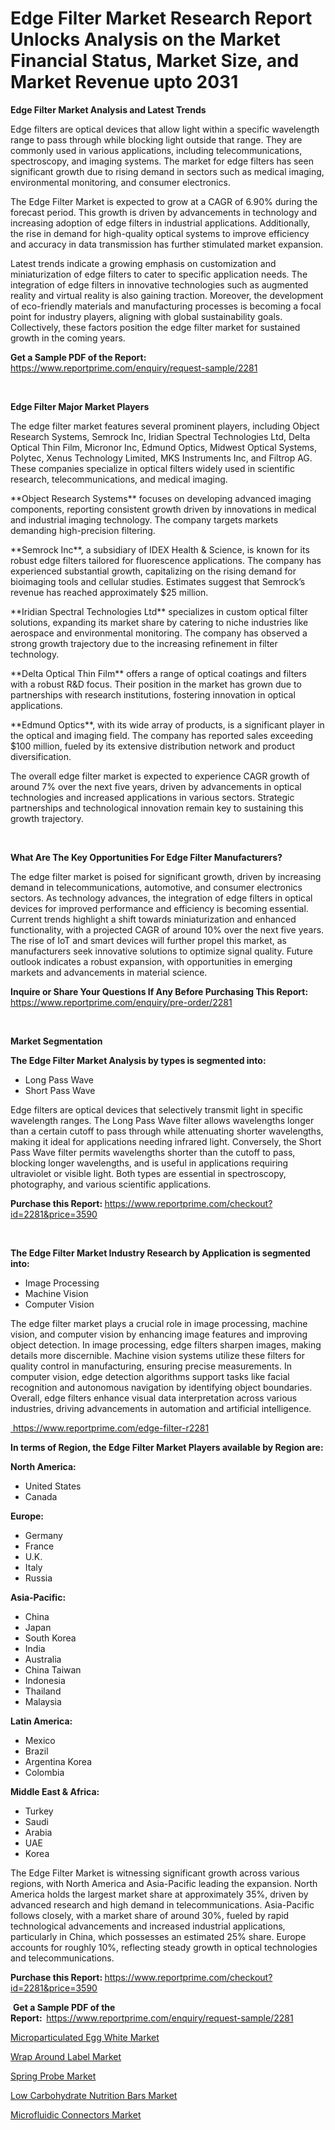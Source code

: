 <p><h1>Edge Filter Market Research Report Unlocks Analysis on the Market Financial Status, Market Size, and Market Revenue upto 2031</h1></p><p><strong>Edge Filter Market Analysis and Latest Trends</strong></p>
<p><p>Edge filters are optical devices that allow light within a specific wavelength range to pass through while blocking light outside that range. They are commonly used in various applications, including telecommunications, spectroscopy, and imaging systems. The market for edge filters has seen significant growth due to rising demand in sectors such as medical imaging, environmental monitoring, and consumer electronics.</p><p>The Edge Filter Market is expected to grow at a CAGR of 6.90% during the forecast period. This growth is driven by advancements in technology and increasing adoption of edge filters in industrial applications. Additionally, the rise in demand for high-quality optical systems to improve efficiency and accuracy in data transmission has further stimulated market expansion. </p><p>Latest trends indicate a growing emphasis on customization and miniaturization of edge filters to cater to specific application needs. The integration of edge filters in innovative technologies such as augmented reality and virtual reality is also gaining traction. Moreover, the development of eco-friendly materials and manufacturing processes is becoming a focal point for industry players, aligning with global sustainability goals. Collectively, these factors position the edge filter market for sustained growth in the coming years.</p></p>
<p><strong>Get a Sample PDF of the Report:&nbsp;</strong> <a href="https://www.reportprime.com/enquiry/request-sample/2281">https://www.reportprime.com/enquiry/request-sample/2281</a></p>
<p>&nbsp;</p>
<p><strong>Edge Filter Major Market Players</strong></p>
<p><p>The edge filter market features several prominent players, including Object Research Systems, Semrock Inc, Iridian Spectral Technologies Ltd, Delta Optical Thin Film, Micronor Inc, Edmund Optics, Midwest Optical Systems, Polytec, Xenus Technology Limited, MKS Instruments Inc, and Filtrop AG. These companies specialize in optical filters widely used in scientific research, telecommunications, and medical imaging.</p><p>**Object Research Systems** focuses on developing advanced imaging components, reporting consistent growth driven by innovations in medical and industrial imaging technology. The company targets markets demanding high-precision filtering.</p><p>**Semrock Inc**, a subsidiary of IDEX Health & Science, is known for its robust edge filters tailored for fluorescence applications. The company has experienced substantial growth, capitalizing on the rising demand for bioimaging tools and cellular studies. Estimates suggest that Semrock’s revenue has reached approximately $25 million.</p><p>**Iridian Spectral Technologies Ltd** specializes in custom optical filter solutions, expanding its market share by catering to niche industries like aerospace and environmental monitoring. The company has observed a strong growth trajectory due to the increasing refinement in filter technology.</p><p>**Delta Optical Thin Film** offers a range of optical coatings and filters with a robust R&D focus. Their position in the market has grown due to partnerships with research institutions, fostering innovation in optical applications.</p><p>**Edmund Optics**, with its wide array of products, is a significant player in the optical and imaging field. The company has reported sales exceeding $100 million, fueled by its extensive distribution network and product diversification.</p><p>The overall edge filter market is expected to experience CAGR growth of around 7% over the next five years, driven by advancements in optical technologies and increased applications in various sectors. Strategic partnerships and technological innovation remain key to sustaining this growth trajectory.</p></p>
<p>&nbsp;</p>
<p><strong>What Are The Key Opportunities For Edge Filter Manufacturers?</strong></p>
<p><p>The edge filter market is poised for significant growth, driven by increasing demand in telecommunications, automotive, and consumer electronics sectors. As technology advances, the integration of edge filters in optical devices for improved performance and efficiency is becoming essential. Current trends highlight a shift towards miniaturization and enhanced functionality, with a projected CAGR of around 10% over the next five years. The rise of IoT and smart devices will further propel this market, as manufacturers seek innovative solutions to optimize signal quality. Future outlook indicates a robust expansion, with opportunities in emerging markets and advancements in material science.</p></p>
<p><strong>Inquire or Share Your Questions If Any Before Purchasing This Report:</strong> <a href="https://www.reportprime.com/enquiry/pre-order/2281">https://www.reportprime.com/enquiry/pre-order/2281</a></p>
<p>&nbsp;</p>
<p><strong>Market Segmentation</strong></p>
<p><strong>The Edge Filter Market Analysis by types is segmented into:</strong></p>
<p><ul><li>Long Pass Wave</li><li>Short Pass Wave</li></ul></p>
<p><p>Edge filters are optical devices that selectively transmit light in specific wavelength ranges. The Long Pass Wave filter allows wavelengths longer than a certain cutoff to pass through while attenuating shorter wavelengths, making it ideal for applications needing infrared light. Conversely, the Short Pass Wave filter permits wavelengths shorter than the cutoff to pass, blocking longer wavelengths, and is useful in applications requiring ultraviolet or visible light. Both types are essential in spectroscopy, photography, and various scientific applications.</p></p>
<p><strong>Purchase this Report:&nbsp;</strong><a href="https://www.reportprime.com/checkout?id=2281&price=3590">https://www.reportprime.com/checkout?id=2281&price=3590</a></p>
<p>&nbsp;</p>
<p><strong>The Edge Filter Market Industry Research by Application is segmented into:</strong></p>
<p><ul><li>Image Processing</li><li>Machine Vision</li><li>Computer Vision</li></ul></p>
<p><p>The edge filter market plays a crucial role in image processing, machine vision, and computer vision by enhancing image features and improving object detection. In image processing, edge filters sharpen images, making details more discernible. Machine vision systems utilize these filters for quality control in manufacturing, ensuring precise measurements. In computer vision, edge detection algorithms support tasks like facial recognition and autonomous navigation by identifying object boundaries. Overall, edge filters enhance visual data interpretation across various industries, driving advancements in automation and artificial intelligence.</p></p>
<p><a href="https://www.reportprime.com/edge-filter-r2281">&nbsp;https://www.reportprime.com/edge-filter-r2281</a></p>
<p><strong>In terms of Region, the Edge Filter Market Players available by Region are:</strong></p>
<p>
    <p> <strong> North America: </strong>
        <ul>
            <li>United States</li>
            <li>Canada</li>
        </ul>
        </p> 
    <p> <strong> Europe: </strong>
        <ul>
            <li>Germany</li>
            <li>France</li>
            <li>U.K.</li>
            <li>Italy</li>
            <li>Russia</li>
        </ul>
        </p> 
    <p> <strong> Asia-Pacific: </strong>
        <ul>
            <li>China</li>
            <li>Japan</li>
            <li>South Korea</li>
            <li>India</li>
            <li>Australia</li>
            <li>China Taiwan</li>
            <li>Indonesia</li>
            <li>Thailand</li>
            <li>Malaysia</li>
        </ul>
        </p> 
    <p> <strong> Latin America: </strong>
        <ul>
            <li>Mexico</li>
            <li>Brazil</li>
            <li>Argentina Korea</li>
            <li>Colombia</li>
        </ul>
        </p> 
    <p> <strong> Middle East & Africa: </strong>
        <ul>
            <li>Turkey</li>
            <li>Saudi</li>
            <li>Arabia</li>
            <li>UAE</li>
            <li>Korea</li>
        </ul>
    </p>
    </p>
<p><p>The Edge Filter Market is witnessing significant growth across various regions, with North America and Asia-Pacific leading the expansion. North America holds the largest market share at approximately 35%, driven by advanced research and high demand in telecommunications. Asia-Pacific follows closely, with a market share of around 30%, fueled by rapid technological advancements and increased industrial applications, particularly in China, which possesses an estimated 25% share. Europe accounts for roughly 10%, reflecting steady growth in optical technologies and telecommunications.</p></p>
<p><strong>Purchase this Report: </strong><a href="https://www.reportprime.com/checkout?id=2281&price=3590">https://www.reportprime.com/checkout?id=2281&price=3590</a></p>
<p>&nbsp;<strong>Get a Sample PDF of the Report:&nbsp;&nbsp;</strong><a href="https://www.reportprime.com/enquiry/request-sample/2281">https://www.reportprime.com/enquiry/request-sample/2281</a></p>
<p><strong></strong></p>
<p><p><a href="https://medium.com/@irwingibson2023/global-microparticulated-egg-white-market-focus-on-product-type-free-flow-egg-whites-heat-stable-50ee92ac0a6d">Microparticulated Egg White Market</a></p><p><a href="https://www.linkedin.com/pulse/global-perspectives-wrap-around-label-market-trends-challenges-jvdef?trackingId=KM0XR6P1QCmAK3Krr%2FZBHA%3D%3D">Wrap Around Label Market</a></p><p><a href="https://github.com/YashRP12/Market-Research-Report-List-6/blob/main/spring-probe-market.md">Spring Probe Market</a></p><p><a href="https://medium.com/@irwingibson2023/low-carbohydrate-nutrition-bars-market-trends-focusing-on-low-carbohydrate-nutrition-bars-market-80e092ad508c">Low Carbohydrate Nutrition Bars Market</a></p><p><a href="https://github.com/FahadAhmed712/Market-Research-Report-List-1/blob/main/microfluidic-connectors-market.md">Microfluidic Connectors Market</a></p></p>